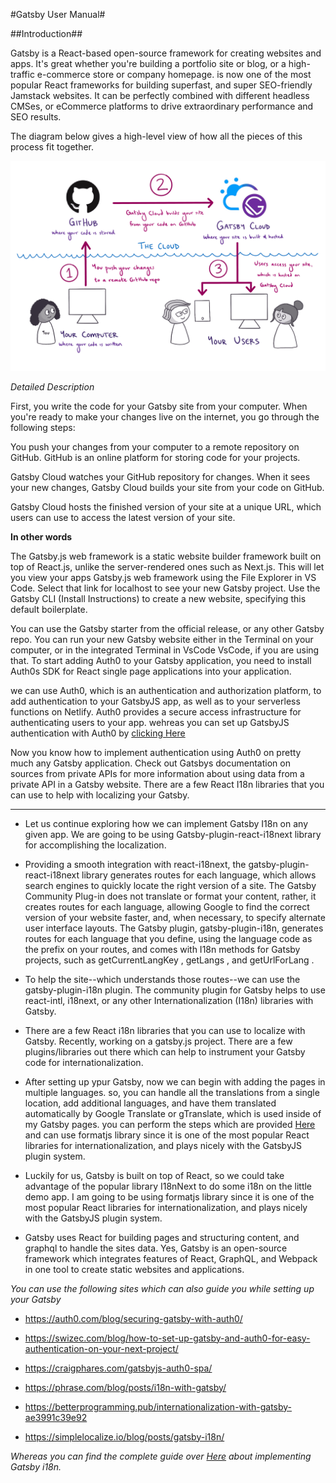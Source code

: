 #Gatsby User Manual#

##Introduction##

Gatsby is a React-based open-source framework for creating websites and apps. It's great whether you're building a portfolio site or blog, or a high-traffic e-commerce store or company homepage. is now one of the most popular React frameworks for building superfast, and super SEO-friendly Jamstack websites. It can be perfectly combined with different headless CMSes, or eCommerce platforms to drive extraordinary performance and SEO results.

The diagram below gives a high-level view of how all the pieces of this process fit together.

![gatsby1](images/gatsby1.png)

*Detailed Description*

First, you write the code for your Gatsby site from your computer. When you're ready to make your changes live on the internet, you go through the following steps:

You push your changes from your computer to a remote repository on GitHub. GitHub is an online platform for storing code for your projects.

Gatsby Cloud watches your GitHub repository for changes. When it sees your new changes, Gatsby Cloud builds your site from your code on GitHub.

Gatsby Cloud hosts the finished version of your site at a unique URL, which users can use to access the latest version of your site.

**In other words**

The Gatsby.js web framework is a static website builder framework built on top of React.js, unlike the server-rendered ones such as Next.js. This will let you view your apps Gatsby.js web framework using the File Explorer in VS Code. Select that link for localhost to see your new Gatsby project. Use the Gatsby CLI (Install Instructions) to create a new website, specifying this default boilerplate.

You can use the Gatsby starter from the official release, or any other Gatsby repo. You can run your new Gatsby website either in the Terminal on your computer, or in the integrated Terminal in VsCode VsCode, if you are using that. To start adding Auth0 to your Gatsby application, you need to install Auth0s SDK for React single page applications into your application.

we can use Auth0, which is an authentication and authorization platform, to add authentication to your GatsbyJS app, as well as to your serverless functions on Netlify. Auth0 provides a secure access infrastructure for authenticating users to your app. wehreas you can set up GatsbyJS authentication with Auth0 by [clicking Here](https://www.freecodecamp.org/news/how-to-set-up-gatsbyjs-authentication-with-auth0-d07abdd5a4f4/)

Now you know how to implement authentication using Auth0 on pretty much any Gatsby application. Check out Gatsbys documentation on sources from private APIs for more information about using data from a private API in a Gatsby website. There are a few React I18n libraries that you can use to help with localizing your Gatsby.

---------

+ Let us continue exploring how we can implement Gatsby I18n on any given app. We are going to be using Gatsby-plugin-react-i18next library for accomplishing the localization.

+ Providing a smooth integration with react-i18next, the gatsby-plugin-react-i18next library generates routes for each language, which allows search engines to quickly locate the right version of a site. The Gatsby Community Plug-in does not translate or format your content, rather, it creates routes for each language, allowing Google to find the correct version of your website faster, and, when necessary, to specify alternate user interface layouts. The Gatsby plugin, gatsby-plugin-i18n, generates routes for each language that you define, using the language code as the prefix on your routes, and comes with I18n methods for Gatsby projects, such as getCurrentLangKey , getLangs , and getUrlForLang .

+ To help the site--which understands those routes--we can use the gatsby-plugin-i18n plugin. The community plugin for Gatsby helps to use react-intl, i18next, or any other Internationalization (I18n) libraries with Gatsby.

+ There are a few React i18n libraries that you can use to localize with Gatsby. Recently, working on a gatsby.js project. There are a few plugins/libraries out there which can help to instrument your Gatsby code for internationalization.

+ After setting up ypur Gatsby, now we can begin with adding the pages in multiple languages. so, you can handle all the translations from a single location, add additional languages, and have them translated automatically by Google Translate or gTranslate, which is used inside of my Gatsby pages. you can perform the steps which are provided [Here](https://simplelocalize.io/blog/posts/gatsby-i18n/) and can use formatjs library since it is one of the most popular React libraries for internationalization, and plays nicely with the GatsbyJS plugin system.

+ Luckily for us, Gatsby is built on top of React, so we could take advantage of the popular library I18nNext to do some i18n on the little demo app. I am going to be using formatjs library since it is one of the most popular React libraries for internationalization, and plays nicely with the GatsbyJS plugin system.

+ Gatsby uses React for building pages and structuring content, and graphql to handle the sites data. Yes, Gatsby is an open-source framework which integrates features of React, GraphQL, and Webpack in one tool to create static websites and applications.

*You can use the following sites which can also guide you while setting up your Gatsby*

- <https://auth0.com/blog/securing-gatsby-with-auth0/>

- <https://swizec.com/blog/how-to-set-up-gatsby-and-auth0-for-easy-authentication-on-your-next-project/>

- <https://craigphares.com/gatsbyjs-auth0-spa/>

- <https://phrase.com/blog/posts/i18n-with-gatsby/>

- <https://betterprogramming.pub/internationalization-with-gatsby-ae3991c39e92>

- <https://simplelocalize.io/blog/posts/gatsby-i18n/>

*Whereas you can find the complete guide over [Here](https://lokalise.com/blog/gatsby-i18n/) about implementing Gatsby i18n.*
